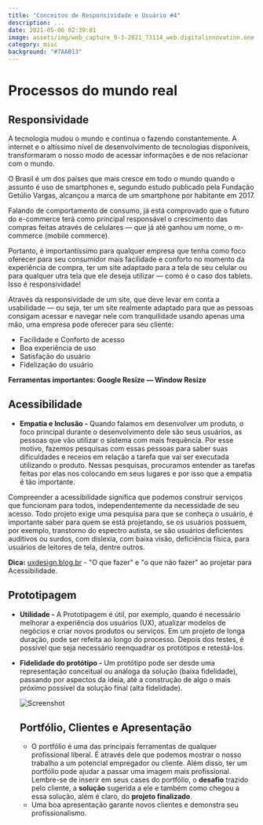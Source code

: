 ```yaml
---
title: "Conceitos de Responsividade e Usuário #4"
description: ...
date: 2021-05-06 02:39:01
image: assets/img/web_capture_9-3-2021_73114_web.digitalinnovation.one.jpeg
category: misc
background: "#7AAB13"
---
```



# Processos do mundo real

## Responsividade

A tecnologia mudou o mundo e continua o fazendo constantemente. A internet e o altíssimo nível de desenvolvimento de tecnologias disponíveis, transformaram o nosso modo de acessar informações e de nos relacionar com o mundo.

O Brasil é um dos países que mais cresce em todo o mundo quando o assunto é uso de smartphones e, segundo estudo publicado pela Fundação Getúlio Vargas, alcançou a marca de um smartphone por habitante em 2017.

Falando de comportamento de consumo, já está comprovado que o futuro do e-commerce terá como principal responsável o crescimento das compras feitas através de celulares — que já até ganhou um nome, o m-commerce (mobile commerce).

Portanto, é importantíssimo para qualquer empresa que tenha como foco oferecer para seu consumidor mais facilidade e conforto no momento da experiência de compra, ter um site adaptado para a tela de seu celular ou para qualquer utra tela que ele deseja utilizar — como é o caso dos tablets. Isso é responsividade!

Através da responsividade de um site, que deve levar em conta a usabilidade — ou seja, ter um site realmente adaptado para que as pessoas consigam acessar e navegar nele com tranquilidade usando apenas uma mão, uma empresa pode oferecer para seu cliente:

* Facilidade e Conforto de acesso
* Boa experiência de uso
* Satisfação do usuário
* Fidelização do usuário

**Ferramentas importantes: Google Resize — Window Resize**

## Acessibilidade

* **Empatia e Inclusão -** Quando falamos em desenvolver um produto, o foco principal durante o desenvolvimento dele são seus usuários, as pessoas que vão utilizar o sistema com mais frequência. Por esse motivo, fazemos pesquisas com essas pessoas para saber suas dificuldades e receios em relação a tarefa que vai ser executada utilizando o produto. Nessas pesquisas, procuramos entender as tarefas feitas por elas nos colocando em seus lugares e por isso que a empatia é tão importante.

Compreender a acessibilidade significa que podemos construir serviços que funcionam para todos, independentemente da necessidade de seu acesso. Todo projeto exige uma pesquisa para que se conheça o usuário, é importante saber para quem se está projetando, se os usuários possuem, por exemplo, transtorno do espectro autista, se são usuários deficientes auditivos ou surdos, com dislexia, com baixa visão, deficiência física, para usuários de leitores de tela, dentre outros.

**Dica:** [uxdesign.blog.br](http://uxdesign.blog.br) - "O que fazer" e "o que não fazer" ao projetar para Acessibilidade.

## Prototipagem

* **Utilidade -** A Prototipagem é útil, por exemplo, quando é necessário melhorar a experiência dos usuários (UX), atualizar modelos de negócios e criar novos produtos ou serviços. Em um projeto de longa duração, pode ser refeita ao longo do processo. Depois dos testes, é possível que seja necessário reenquadrar os protótipos e retestá-los
* **Fidelidade do protótipo -** Um protótipo pode ser desde uma representação conceitual ou análoga da solução (baixa fidelidade), passando por aspectos da ideia, até a construção de algo o mais próximo possível da solução final (alta fidelidade).

  ![Screenshot](assets/img/web_capture_9-3-2021_73114_web.digitalinnovation.one.jpeg)

  ## Portfólio, Clientes e Apresentação

  * O portfólio é uma das principais ferramentas de qualquer profissional liberal. É através dele que podemos mostrar o nosso trabalho a um potencial empregador ou cliente. Além disso, ter um portfólio pode ajudar a passar uma imagem mais profissional. Lembre-se de inserir em seus cases do portfólio, o **desafio** trazido pelo cliente, a **solução** sugerida a ele e também como chegou a essa solução, além é claro, do **projeto finalizado**.
  * Uma boa apresentação garante novos clientes e demonstra seu profissionalismo.